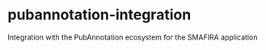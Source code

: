# pubannotation-integration
Integration with the PubAnnotation ecosystem for the SMAFIRA application
